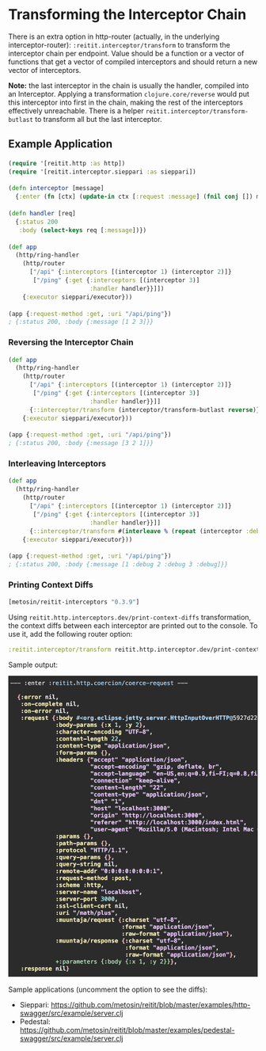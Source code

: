 # Transforming the Interceptor Chain

There is an extra option in http-router (actually, in the underlying interceptor-router): `:reitit.interceptor/transform` to transform the interceptor chain per endpoint. Value should be a function or a vector of functions that get a vector of compiled interceptors and should return a new vector of interceptors.

**Note:** the last interceptor in the chain is usually the handler, compiled into an Interceptor. Applying a transformation `clojure.core/reverse` would put this interceptor into first in the chain, making the rest of the interceptors effectively unreachable. There is a helper `reitit.interceptor/transform-butlast` to transform all but the last interceptor.

## Example Application

```clj
(require '[reitit.http :as http])
(require '[reitit.interceptor.sieppari :as sieppari])

(defn interceptor [message]
  {:enter (fn [ctx] (update-in ctx [:request :message] (fnil conj []) message))})

(defn handler [req]
  {:status 200
   :body (select-keys req [:message])})

(def app
  (http/ring-handler
    (http/router
      ["/api" {:interceptors [(interceptor 1) (interceptor 2)]}
       ["/ping" {:get {:interceptors [(interceptor 3)]
                       :handler handler}}]])
    {:executor sieppari/executor}))

(app {:request-method :get, :uri "/api/ping"})
; {:status 200, :body {:message [1 2 3]}}

```

### Reversing the Interceptor Chain

```clj
(def app
  (http/ring-handler
    (http/router
      ["/api" {:interceptors [(interceptor 1) (interceptor 2)]}
       ["/ping" {:get {:interceptors [(interceptor 3)]
                       :handler handler}}]]
      {::interceptor/transform (interceptor/transform-butlast reverse)})
    {:executor sieppari/executor}))

(app {:request-method :get, :uri "/api/ping"})
; {:status 200, :body {:message [3 2 1]}}
```

### Interleaving Interceptors

```clj
(def app
  (http/ring-handler
    (http/router
      ["/api" {:interceptors [(interceptor 1) (interceptor 2)]}
       ["/ping" {:get {:interceptors [(interceptor 3)]
                       :handler handler}}]]
      {::interceptor/transform #(interleave % (repeat (interceptor :debug)))})
    {:executor sieppari/executor}))

(app {:request-method :get, :uri "/api/ping"})
; {:status 200, :body {:message [1 :debug 2 :debug 3 :debug]}}
```

### Printing Context Diffs

```clj
[metosin/reitit-interceptors "0.3.9"]
```

Using `reitit.http.interceptors.dev/print-context-diffs` transformation, the context diffs between each interceptor are printed out to the console. To use it, add the following router option:

```clj
:reitit.interceptor/transform reitit.http.interceptor.dev/print-context-diffs
```

Sample output:

![Http Context Diff](../images/http-context-diff.png)

Sample applications (uncomment the option to see the diffs):

* Sieppari: https://github.com/metosin/reitit/blob/master/examples/http-swagger/src/example/server.clj
* Pedestal: https://github.com/metosin/reitit/blob/master/examples/pedestal-swagger/src/example/server.clj
